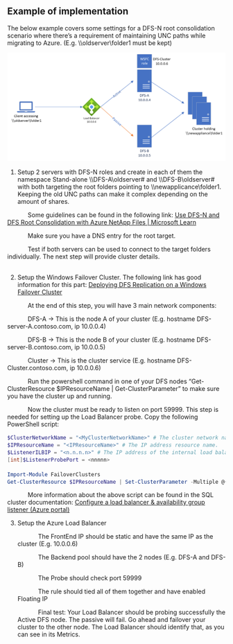 ## Example of implementation

The below example covers some settings for a DFS-N root consolidation scenario where there’s a requirement of maintaining UNC paths while migrating to Azure. (E.g. \\\oldserver\folder1 must be kept)


![Diagram that shows an example of a DFS Namespaces failover cluster.](./media/DFS-N_cluster_example.png)



1. Setup 2 servers with DFS-N roles and create in each of them the namespace Stand-alone \\\DFS-A\oldserver# and \\\DFS-B\oldserver# with both targeting the root folders pointing to \\\newapplicance\folder1. Keeping the old UNC paths can make it complex depending on the amount of shares.

&nbsp;&nbsp;&nbsp;&nbsp;&nbsp;&nbsp;&nbsp;&nbsp;&nbsp;&nbsp;&nbsp;&nbsp;Some guidelines can be found in the following link: [Use DFS-N and DFS Root Consolidation with Azure NetApp Files | Microsoft Learn](https://learn.microsoft.com/en-us/azure/azure-netapp-files/use-dfs-n-and-dfs-root-consolidation-with-azure-netapp-files?tabs=windows-gui)

&nbsp;&nbsp;&nbsp;&nbsp;&nbsp;&nbsp;&nbsp;&nbsp;&nbsp;&nbsp;&nbsp;&nbsp;Make sure you have a DNS entry for the root target.

&nbsp;&nbsp;&nbsp;&nbsp;&nbsp;&nbsp;&nbsp;&nbsp;&nbsp;&nbsp;&nbsp;&nbsp;Test if both servers can be used to connect to the target folders individually. The next step will provide cluster details.\
<br>

2. Setup the Windows Failover Cluster. The following link has good information for this part: [Deploying DFS Replication on a Windows Failover Cluster](https://techcommunity.microsoft.com/t5/storage-at-microsoft/deploying-dfs-replication-on-a-windows-failover-cluster-amp-8211/ba-p/423913)

&nbsp;&nbsp;&nbsp;&nbsp;&nbsp;&nbsp;&nbsp;&nbsp;&nbsp;&nbsp;&nbsp;&nbsp;At the end of this step, you will have 3 main network components:

&nbsp;&nbsp;&nbsp;&nbsp;&nbsp;&nbsp;&nbsp;&nbsp;&nbsp;&nbsp;&nbsp;&nbsp;DFS-A -> This is the node A of your cluster (E.g. hostname DFS-server-A.contoso.com, ip 10.0.0.4)

&nbsp;&nbsp;&nbsp;&nbsp;&nbsp;&nbsp;&nbsp;&nbsp;&nbsp;&nbsp;&nbsp;&nbsp;DFS-B -> This is the node B of your cluster (E.g. hostname DFS-server-B.contoso.com, ip 10.0.0.5)

&nbsp;&nbsp;&nbsp;&nbsp;&nbsp;&nbsp;&nbsp;&nbsp;&nbsp;&nbsp;&nbsp;&nbsp;Cluster -> This is the cluster service (E.g. hostname DFS-Cluster.contoso.com, ip 10.0.0.6)

&nbsp;&nbsp;&nbsp;&nbsp;&nbsp;&nbsp;&nbsp;&nbsp;&nbsp;&nbsp;&nbsp;&nbsp;Run the powershell command in one of your DFS nodes “Get-ClusterResource $IPResourceName | Get-ClusterParameter” to make sure you have the cluster up and running.

&nbsp;&nbsp;&nbsp;&nbsp;&nbsp;&nbsp;&nbsp;&nbsp;&nbsp;&nbsp;&nbsp;&nbsp;Now the cluster must be ready to listen on port 59999. This step is needed for setting up the Load Balancer probe. Copy the following PowerShell script:

   ```powershell
   $ClusterNetworkName = "<MyClusterNetworkName>" # The cluster network name. Use Get-ClusterNetwork on Windows Server 2012 or later to find the name.
   $IPResourceName = "<IPResourceName>" # The IP address resource name.
   $ListenerILBIP = "<n.n.n.n>" # The IP address of the internal load balancer. This is the static IP address for the load balancer that you configured in the Azure portal.
   [int]$ListenerProbePort = <nnnnn>
  
   Import-Module FailoverClusters
   Get-ClusterResource $IPResourceName | Set-ClusterParameter -Multiple @{"Address"="$ListenerILBIP";"ProbePort"=$ListenerProbePort;"SubnetMask"="255.255.255.255";"Network"="$ClusterNetworkName";"EnableDhcp"=0}
   ```
&nbsp;&nbsp;&nbsp;&nbsp;&nbsp;&nbsp;&nbsp;&nbsp;&nbsp;&nbsp;&nbsp;&nbsp;More information about the above script can be found in the SQL cluster documentation: [Configure a load balancer & availability group listener (Azure portal)](https://learn.microsoft.com/en-us/azure/azure-sql/virtual-machines/windows/availability-group-load-balancer-portal-configure?view=azuresql)
<br>

3. Setup the Azure Load Balancer

   &nbsp;&nbsp;&nbsp;&nbsp;&nbsp;&nbsp;&nbsp;&nbsp;&nbsp;&nbsp;&nbsp;&nbsp;The FrontEnd IP should be static and have the same IP as the cluster  (E.g. 10.0.0.6)

   &nbsp;&nbsp;&nbsp;&nbsp;&nbsp;&nbsp;&nbsp;&nbsp;&nbsp;&nbsp;&nbsp;&nbsp;The Backend pool should have the 2 nodes (E.g. DFS-A and DFS-B)

   &nbsp;&nbsp;&nbsp;&nbsp;&nbsp;&nbsp;&nbsp;&nbsp;&nbsp;&nbsp;&nbsp;&nbsp;The Probe should check port 59999

   &nbsp;&nbsp;&nbsp;&nbsp;&nbsp;&nbsp;&nbsp;&nbsp;&nbsp;&nbsp;&nbsp;&nbsp;The rule should tied all of them together and have enabled Floating IP

   &nbsp;&nbsp;&nbsp;&nbsp;&nbsp;&nbsp;&nbsp;&nbsp;&nbsp;&nbsp;&nbsp;&nbsp;Final test: Your Load Balancer should be probing successfully the Active DFS node. The passive will fail. Go ahead and failover your cluster to the other node. The Load Balancer should identify that, as you can see in its Metrics.